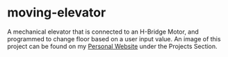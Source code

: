 # moving-elevator
A mechanical elevator that is connected to an H-Bridge Motor, and programmed to change floor based on a user input value. An image of this project can be found on my <a href="https://achirasarker.me/">Personal Website</a> under the Projects Section. 
